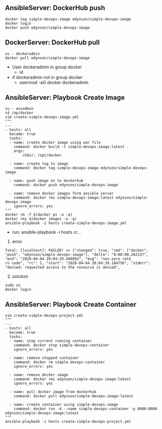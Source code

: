 ## AnsibleServer: DockerHub push
```
docker tag simple-devops-image edynson/simple-devops-image
docker login
docker push edynson/simple-devops-image
```

## DockerServer: DockerHub pull
```
su - dockeradmin
docker pull edynson/simple-devops-image
```
* User dockeradmin in group docker
	- id
* if dockeradmin not in group docker
	- usermod -aG docker dockeradmin

## AnsibleServer: Playbook Create Image
```
su - ansadmin
cd /op/docker
vim create-simple-devops-image.yml
"""
---
- hosts: all
  become: true
  tasks:
  - name: create docker image using war file
    command: docker build -t simple-devops-image:latest .
    args:
        chdir: /opt/docker

  - name: create tag to image
    command: docker tag simple-devops-image edynson/simple-devops-image

  - name: push image on to dockerhub
    command: docker push edynson/simple-devops-image

  - name: remove docker images form ansible server
    command: docker rmi simple-devops-image:latest edynson/simple-devops-image
    ignore_errors: yes
"""
docker rm -f $(docker ps -a -q)
docker rmi $(docker images -a -q)
ansible-playbook -i hosts create-simple-devops-image.yml
```
* run: ansible-playbook -i hosts cr...
1) error 
```
fatal: [localhost]: FAILED! => {"changed": true, "cmd": ["docker", "push", "edynson/simple-devops-image"], "delta": "0:00:00.262137", "end": "2020-04-04 20:04:39.446893", "msg": "non-zero ret$
rn code", "rc": 1, "start": "2020-04-04 20:04:39.184756", "stderr": "denied: requested access to the resource is denied",
```
2) solution
```
sudo su
docker login
```

## AnsibleServer: Playbook Create Container
```
vim create-simple-devops-project.yml
"""
---
- hosts: all
  become: true
  tasks:
  - name: stop current running container
    command: docker stop simple-devops-container
    ignore_errors: yes

  - name: remove stopped container
    command: docker rm simple-devops-container
    ignore_errors: yes

  - name: remove docker image
    command: docker rmi edynson/simple-devops-image:latest
    ignore_errors: yes

  - name: pull docker image from dockerhub
    command: docker pull edynson/simple-devops-image:latest

  - name: create container using simple-devops-image
    command: docker run -d --name simple-devops-container -p 8080:8080 edynson/simple-devops-image:latest
"""
ansible-playbook -i hosts create-simple-devops-project.yml
```